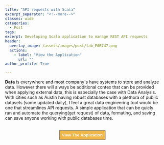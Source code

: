 ```yaml
---
title: "API requests with Scala"
excerpt_separator: "<!--more-->" 
classes: wide
categories:
  - Post
tags:
excerpt: Developing Scala application to manage REST API requests 
header:
  overlay_image: /assets/images/post/tab_F0B747.png
  actions:
    - label: "View the Application" 
      url: ""
author_profile: True 

---
```


<b>Data</b> is everywhere and most company's have systems to store and analyze data. However there will always be additional contex that can be provided when applying external data, this is especially the case with Data Analysis.
With cities such as Austin having robust databases with a plethora of public datasets (some updated daily), I feel a great data engineering tool would be one that streamlines API requests. 
A simple application that can be quicly ran and automate the querying(get request) of data, formating, and saving can save anyone working with public databases time. 


<br>
<div style="text-align: center"><a href=" "><button style="color:#FFFFFF; background-color:#F0B747; border: 2px solid gray; padding: 7px; border-radius: 3px;" type="button"
onMouseOver="this.style.color='#4787F0'"
   onMouseOut="this.style.color='#FFFFFF'"><b>View The Application</b></button></a></div>





  






